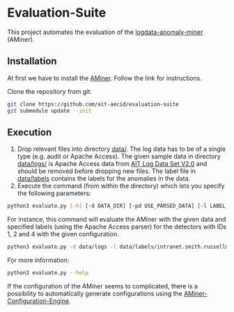 # Evaluation-Suite

This project automates the evaluation of the [logdata-anomaly-miner](https://github.com/ait-aecid/logdata-anomaly-miner) (AMiner).

## **Installation**
At first we have to install the [AMiner](https://github.com/ait-aecid/logdata-anomaly-miner). Follow the link for instructions.

Clone the repository from git:
```bash
git clone https://github.com/ait-aecid/evaluation-suite
git submodule update --init
```

## **Execution**

1. Drop relevant files into directory [data/](data/). The log data has to be of a single type (e.g. audit or Apache Access). The given sample data in directory [data/logs/](data/logs/) is Apache Access data from [AIT Log Data Set V2.0](https://zenodo.org/records/5789064) and should be removed before dropping new files. The label file in [data/labels](data/labels/) contains the labels for the anomalies in the data.
2. Execute the command (from within the directory) which lets you specify the following parameters:
```bash
python3 evaluate.py [-h] [-d DATA_DIR] [-pd USE_PARSED_DATA] [-l LABEL_FILE_PATH] [-p PARSER_NAME] [-id DETECTOR_IDS] [-c CONFIG_FILE_PATH]
```

For instance, this command will evaluate the AMiner with the given data and specified labels (using the Apache Access parser) for the detectors with IDs 1, 2 and 4 with the given configuration.
```bash
python3 evaluate.py -d data/logs -l data/labels/intranet.smith.russellmitchell.com-access2.log -p ApacheAccessParsingModel -id 1,2,4 -c example_config.yaml
```
For more information:
```bash
python3 evaluate.py --help
```

If the configuration of the AMiner seems to complicated, there is a possibility to automatically generate configurations using the [AMiner-Configuration-Engine](https://github.com/ait-aecid/aminer-configuration-engine).